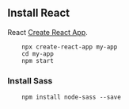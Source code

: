 
## Install React 

React [Create React App](https://github.com/facebook/create-react-app).

``` 
	npx create-react-app my-app
	cd my-app
	npm start 
```

### Install Sass

```
	npm install node-sass --save
```